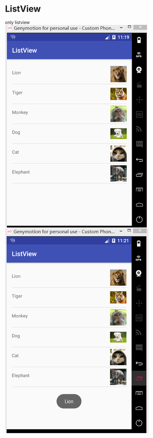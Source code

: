 # ListView
only listview</br>
![image](https://github.com/xx12138/ListView/blob/master/image/listview1.png)</br>
![image](https://github.com/xx12138/ListView/blob/master/image/listview2.png)</br>
